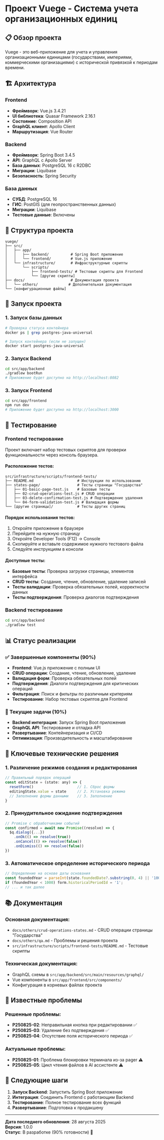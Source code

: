 # Проект Vuege - Система учета организационных единиц

## 📋 Обзор проекта

Vuege - это веб-приложение для учета и управления организационными единицами (государствами, империями, коммерческими организациями) с исторической привязкой к периодам времени.

## 🏗️ Архитектура

### **Frontend**
- **Фреймворк**: Vue.js 3.4.21
- **UI библиотека**: Quasar Framework 2.16.1
- **Состояние**: Composition API
- **GraphQL клиент**: Apollo Client
- **Маршрутизация**: Vue Router

### **Backend**
- **Фреймворк**: Spring Boot 3.4.5
- **API**: GraphQL с Apollo Server
- **База данных**: PostgreSQL 16 с R2DBC
- **Миграции**: Liquibase
- **Безопасность**: Spring Security

### **База данных**
- **СУБД**: PostgreSQL 16
- **ГИС**: PostGIS (для геопространственных данных)
- **Миграции**: Liquibase
- **Тестовые данные**: Включены

## 📁 Структура проекта

```
vuege/
├── src/
│   ├── app/
│   │   ├── backend/          # Spring Boot приложение
│   │   └── frontend/         # Vue.js приложение
│   └── infrastructure/       # Инфраструктурные скрипты
│       └── scripts/
│           ├── frontend-tests/ # Тестовые скрипты для Frontend
│           └── [другие скрипты]
├── docs/                     # Документация проекта
│   └── others/              # Дополнительная документация
└── [конфигурационные файлы]
```

## 🚀 Запуск проекта

### **1. Запуск базы данных**
```bash
# Проверка статуса контейнера
docker ps | grep postgres-java-universal

# Запуск контейнера (если не запущен)
docker start postgres-java-universal
```

### **2. Запуск Backend**
```bash
cd src/app/backend
./gradlew bootRun
# Приложение будет доступно на http://localhost:8082
```

### **3. Запуск Frontend**
```bash
cd src/app/frontend
npm run dev
# Приложение будет доступно на http://localhost:3000
```

## 🧪 Тестирование

### **Frontend тестирование**
Проект включает набор тестовых скриптов для проверки функциональности через консоль браузера.

#### **Расположение тестов:**
```
src/infrastructure/scripts/frontend-tests/
├── README.md                    # Инструкции по использованию
├── states-page/                 # Тесты страницы "Государства"
│   ├── 01-basic-page-test.js    # Базовые тесты
│   ├── 02-crud-operations-test.js # CRUD операции
│   ├── 03-delete-confirmation-test.js # Подтверждение удаления
│   └── 04-form-validation-test.js # Валидация формы
└── [другие страницы]/           # Тесты других страниц
```

#### **Порядок использования тестов:**
1. Откройте приложение в браузере
2. Перейдите на нужную страницу
3. Откройте Developer Tools (F12) → Console
4. Скопируйте и вставьте содержимое нужного тестового файла
5. Следуйте инструкциям в консоли

#### **Доступные тесты:**
- **Базовые тесты**: Проверка загрузки страницы, элементов интерфейса
- **CRUD тесты**: Создание, чтение, обновление, удаление записей
- **Тесты валидации**: Проверка обязательных полей, корректности данных
- **Тесты подтверждения**: Проверка диалогов подтверждения

### **Backend тестирование**
```bash
cd src/app/backend
./gradlew test
```

## 📊 Статус реализации

### **✅ Завершенные компоненты (90%)**
- **Frontend**: Vue.js приложение с полным UI
- **CRUD операции**: Создание, чтение, обновление, удаление
- **Валидация форм**: Проверка обязательных полей
- **Подтверждения**: Диалоги подтверждения для критических операций
- **Фильтрация**: Поиск и фильтры по различным критериям
- **Тестирование**: Набор тестовых скриптов для Frontend

### **🔄 Текущие задачи (10%)**
- **Backend интеграция**: Запуск Spring Boot приложения
- **GraphQL API**: Тестирование и отладка API
- **Развертывание**: Контейнеризация и CI/CD
- **Оптимизация**: Производительность и масштабирование

## 🔧 Ключевые технические решения

### **1. Различение режимов создания и редактирования**
```javascript
// Правильный порядок операций
const editState = (state: any) => {
  resetForm()                    // 1. Сброс формы
  editingState.value = state     // 2. Установка режима
  // Заполнение формы данными    // 3. Заполнение
}
```

### **2. Принудительное ожидание подтверждения**
```javascript
// Promise с обработчиками событий
const confirmed = await new Promise((resolve) => {
  $q.dialog({...})
    .onOk(() => resolve(true))
    .onCancel(() => resolve(false))
    .onDismiss(() => resolve(false))
})
```

### **3. Автоматическое определение исторического периода**
```javascript
// Определение на основе даты основания
const foundedYear = parseInt(state.foundedDate?.substring(0, 4) || '1000');
if (foundedYear < 1000) form.historicalPeriodId = '1';
// ... и так далее
```

## 📚 Документация

### **Основная документация:**
- `docs/others/crud-operations-states.md` - CRUD операции страницы "Государства"
- `docs/others/qa.md` - Проблемы и решения проекта
- `src/infrastructure/scripts/frontend-tests/README.md` - Тестовые скрипты

### **Техническая документация:**
- GraphQL схемы в `src/app/backend/src/main/resources/graphql/`
- Vue компоненты в `src/app/frontend/src/components/`
- Конфигурация в корневых файлах проекта

## 🐛 Известные проблемы

### **Решенные проблемы:**
- **P250825-02**: Неправильная кнопка при редактировании ✅
- **P250825-03**: Удаление без подтверждения ✅
- **P250825-04**: Отсутствие поля исторического периода ✅

### **Актуальные проблемы:**
- **P250825-01**: Проблема блокировки терминала из-за pager ⚠️
- **P250825-05**: Цикл чтения файлов в AI ассистенте ⚠️

## 🎯 Следующие шаги

1. **Запуск Backend**: Запустить Spring Boot приложение
2. **Интеграция**: Соединить Frontend с работающим Backend
3. **Тестирование**: Полное тестирование всех функций
4. **Развертывание**: Подготовка к продакшену

---

**Дата последнего обновления**: 28 августа 2025  
**Версия**: 1.0.0  
**Статус**: В разработке (90% готовности) 🚀